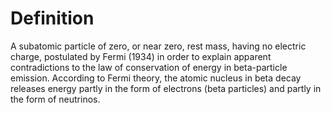 # Definition

A subatomic particle of zero, or near zero, rest mass, having no
electric charge, postulated by Fermi (1934) in order to explain apparent
contradictions to the law of conservation of energy in beta-particle
emission. According to Fermi theory, the atomic nucleus in beta decay
releases energy partly in the form of electrons (beta particles) and
partly in the form of neutrinos.
